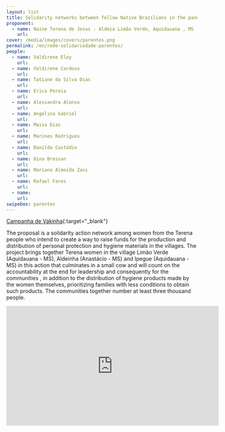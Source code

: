 ```yaml
---
layout: list
title: Solidarity networks between fellow Native Brazilians in the pandemic
proponent:
  - name: Naine Terena de Jesus - Aldeia Limão Verde, Aquidauana , MS
    url: 
cover: /media/images/covers/parentes.png
permalink: /en/rede-solidariedade-parentes/
people:
  - name: Valdirene Eloy
    url: 
  - name: Valdirene Cardoso
    url: 
  - name: Tatiane da Silva Dias
    url: 
  - name: Erica Pereia
    url: 
  - name: Alessandra Alonso
    url: 
  - name: Angelina Gabriel
    url: 
  - name: Maisa Dias
    url: 
  - name: Marines Rodrigues
    url: 
  - name: Danilda Custódio
    url: 
  - name: Dina Bressan
    url: 
  - name: Mariana Almeida Zani
    url: 
  - name: Rafael Fares
    url: 
  - name: 
    url: 
swipebox: parentes
---
```


[Campanha de Vakinha](https://www.vakinha.com.br/vaquinha/acao-solidaria-etnia-terena-no-combate-ao-covid19){:target="_blank"}

The proposal is a solidarity action network among women from the Terena people who intend to create a way to raise funds for the production and distribution of personal protection and hygiene materials in the villages. The project brings together Terena women in the village Limão Verde (Aquidauana - MS), Aldeinha (Anastácio - MS) and Ipegue (Aquidauana - MS) in this action that culminates in a small cow and will count on the accountability at the end for leadership and consequently for the communities , in addition to the distribution of hygiene products made by the women themselves, prioritizing families with less conditions to obtain such products. The communities together number at least
three thousand people.


<div class="video-wrapper video-wrapper-16x9">
<iframe width="560" height="315" src="https://www.youtube.com/embed/TtUMfY8IfgE" frameborder="0" allow="accelerometer; autoplay; encrypted-media; gyroscope; picture-in-picture" allowfullscreen></iframe>
</div>